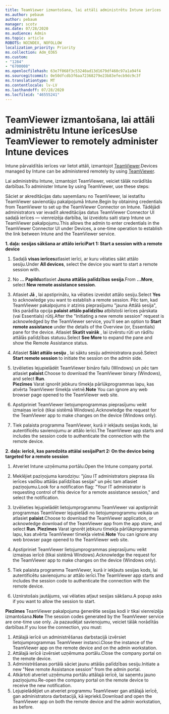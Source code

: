 ```yaml
---
title: TeamViewer izmantošana, lai attāli administrētu Intune ierīces
ms.author: pebaum
author: pebaum
manager: scotv
ms.date: 07/28/2020
ms.audience: Admin
ms.topic: article
ROBOTS: NOINDEX, NOFOLLOW
localization_priority: Priority
ms.collection: Adm_O365
ms.custom:
- "1284"
- "6700008"
ms.openlocfilehash: 63e7f068f3c53240ad13d1679df460c97a1a94f4
ms.sourcegitcommit: 0e50dfcdb3f6aa72368279e23b83efecb9dc9c3f
ms.translationtype: MT
ms.contentlocale: lv-LV
ms.lasthandoff: 07/28/2020
ms.locfileid: "46555241"
---
```

# <a name="use-teamviewer-to-remotely-administer-intune-devices"></a><span data-ttu-id="cee34-102">TeamViewer izmantošana, lai attāli administrētu Intune ierīces</span><span class="sxs-lookup"><span data-stu-id="cee34-102">Use TeamViewer to remotely administer Intune devices</span></span>

<span data-ttu-id="cee34-103">Intune pārvaldītās ierīces var lietot attāli, izmantojot [TeamViewer](https://www.teamviewer.com/).</span><span class="sxs-lookup"><span data-stu-id="cee34-103">Devices managed by Intune can be administered remotely by using [TeamViewer](https://www.teamviewer.com/).</span></span>

<span data-ttu-id="cee34-104">Lai administrētu Intune, izmantojot TeamViewer, veiciet tālāk norādītās darbības.</span><span class="sxs-lookup"><span data-stu-id="cee34-104">To administer Intune by using TeamViewer, use these steps:</span></span> 

<span data-ttu-id="cee34-105">Sāciet ar akreditācijas datu saņemšanu no TeamViewer, lai iestatītu TeamViewer savienotāju pakalpojumā Intune.</span><span class="sxs-lookup"><span data-stu-id="cee34-105">Begin by obtaining credentials from TeamViewer to set up the TeamViewer Connector on Intune.</span></span> <span data-ttu-id="cee34-106">Tādējādi administrators var ievadīt akreditācijas datus TeamViewer Connector UI sadaļā ierīces — vienreizēja darbība, lai izveidotu saiti starp Intune un TeamViewer pakalpojumu.</span><span class="sxs-lookup"><span data-stu-id="cee34-106">This allows the admin to enter credentials in the TeamViewer Connector UI under Devices, a one-time operation to establish the link between Intune and the TeamViewer service.</span></span>

<span data-ttu-id="cee34-107">**1. daļa: sesijas sākšana ar attālo ierīci**</span><span class="sxs-lookup"><span data-stu-id="cee34-107">**Part 1: Start a session with a remote device**</span></span>

1. <span data-ttu-id="cee34-108">Sadaļā **visas ierīces**atlasiet ierīci, ar kuru vēlaties sākt attālo sesiju.</span><span class="sxs-lookup"><span data-stu-id="cee34-108">Under **All devices**, select the device you want to start a remote session with.</span></span>
2. <span data-ttu-id="cee34-109">No **... Papildu**atlasiet **Jauna attālās palīdzības sesija**.</span><span class="sxs-lookup"><span data-stu-id="cee34-109">From  **…More**, select **New remote assistance session**.</span></span>
3. <span data-ttu-id="cee34-110">Atlasiet **Jā** , lai apstiprinātu, ka vēlaties izveidot attālo sesiju.</span><span class="sxs-lookup"><span data-stu-id="cee34-110">Select **Yes** to acknowledge you want to establish a remote session.</span></span>
    <span data-ttu-id="cee34-111">Pēc tam, kad TeamViewer pakalpojums ir atzinis pieprasījumu "jauna Attālā sesija", tiks parādīta opcija **palaist attālo palīdzību** atbilstoši ierīces pārskata (vai Essentials) rūtij.</span><span class="sxs-lookup"><span data-stu-id="cee34-111">After the "Initiating a new remote session" request is acknowledged by the TeamViewer service, you'll see an option to **Start remote assistance** under the details of the Overview (or, Essentials) pane for the device.</span></span> <span data-ttu-id="cee34-112">Atlasiet **Skatīt vairāk** , lai izvērstu rūti un rādītu attālās palīdzības statusu.</span><span class="sxs-lookup"><span data-stu-id="cee34-112">Select **See More** to expand the pane and show the Remote Assistance status.</span></span>
4. <span data-ttu-id="cee34-113">Atlasiet **Sākt attālo sesiju** , lai sāktu sesiju administratora pusē.</span><span class="sxs-lookup"><span data-stu-id="cee34-113">Select **Start remote session** to initiate the session on the admin side.</span></span>
5. <span data-ttu-id="cee34-114">Izvēlieties lejupielādēt TeamViewer bināro failu (Windows) un pēc tam atlasiet **palaist**.</span><span class="sxs-lookup"><span data-stu-id="cee34-114">Choose to download the TeamViewer binary (Windows), and select **Run**.</span></span><br/>
    <span data-ttu-id="cee34-115">**Piezīmes** Varat ignorēt jebkuru tīmekļa pārlūkprogrammas lapu, kas atvērta TeamViewer tīmekļa vietnē.</span><span class="sxs-lookup"><span data-stu-id="cee34-115">**Note** You can ignore any web browser page opened to the TeamViewer web site.</span></span>

6. <span data-ttu-id="cee34-116">Apstipriniet TeamViewer lietojumprogrammas pieprasījumu veikt izmaiņas ierīcē (tikai sistēmā Windows).</span><span class="sxs-lookup"><span data-stu-id="cee34-116">Acknowledge the request for the TeamViewer app to make changes on the device (Windows only).</span></span>
7. <span data-ttu-id="cee34-117">Tiek palaista programma TeamViewer, kurā ir iekļauts sesijas kods, lai autentificētu savienojumu ar attālo ierīci.</span><span class="sxs-lookup"><span data-stu-id="cee34-117">The TeamViewer app starts and includes the session code to authenticate the connection with the remote device.</span></span>

<span data-ttu-id="cee34-118">**2. daļa: ierīcē, kas paredzēta attālai sesijai**</span><span class="sxs-lookup"><span data-stu-id="cee34-118">**Part 2: On the device being targeted for a remote session**</span></span>

1. <span data-ttu-id="cee34-119">Atveriet Intune uzņēmuma portālu.</span><span class="sxs-lookup"><span data-stu-id="cee34-119">Open the Intune company portal.</span></span>
2. <span data-ttu-id="cee34-120">Meklējiet paziņojuma karodziņu: "jūsu IT administrators pieprasa šīs ierīces vadību attālās palīdzības sesijai" un pēc tam atlasiet paziņojumu.</span><span class="sxs-lookup"><span data-stu-id="cee34-120">Look for a notification flag: "Your IT administrator is requesting control of this device for a remote assistance session," and select the notification.</span></span>
3. <span data-ttu-id="cee34-121">Izvēlieties lejupielādēt lietojumprogrammu TeamViewer vai apstiprināt programmas TeamViewer lejupielādi no lietojumprogrammu veikala un atlasiet **palaist**.</span><span class="sxs-lookup"><span data-stu-id="cee34-121">Choose to download the TeamViewer application, or acknowledge download of the TeamViewer app from the app store, and select **Run**.</span></span>
    <span data-ttu-id="cee34-122">**Piezīmes** Varat ignorēt jebkuru tīmekļa pārlūkprogrammas lapu, kas atvērta TeamViewer tīmekļa vietnē.</span><span class="sxs-lookup"><span data-stu-id="cee34-122">**Note** You can ignore any web browser page opened to the TeamViewer web site.</span></span>

4. <span data-ttu-id="cee34-123">Apstipriniet TeamViewer lietojumprogrammas pieprasījumu veikt izmaiņas ierīcē (tikai sistēmā Windows).</span><span class="sxs-lookup"><span data-stu-id="cee34-123">Acknowledge the request for the TeamViewer app to make changes on the device (Windows only).</span></span>
5. <span data-ttu-id="cee34-124">Tiek palaista programma TeamViewer, kurā ir iekļauts sesijas kods, lai autentificētu savienojumu ar attālo ierīci.</span><span class="sxs-lookup"><span data-stu-id="cee34-124">The TeamViewer app starts and includes the session code to authenticate the connection with the remote device.</span></span>
6. <span data-ttu-id="cee34-125">Uznirstošais jautājums, vai vēlaties atļaut sesijas sākšanu.</span><span class="sxs-lookup"><span data-stu-id="cee34-125">A popup asks if you want to allow the session to start.</span></span>

<span data-ttu-id="cee34-126">**Piezīmes** TeamViewer pakalpojuma ģenerētie sesijas kodi ir tikai vienreizēja izmantošana.</span><span class="sxs-lookup"><span data-stu-id="cee34-126">**Note** The session codes generated by the TeamViewer service are one-time use only.</span></span> <span data-ttu-id="cee34-127">Ja pazaudējat savienojumu, veiciet tālāk norādītās darbības.</span><span class="sxs-lookup"><span data-stu-id="cee34-127">If you lose the connection, you must:</span></span>

1. <span data-ttu-id="cee34-128">Attālajā ierīcē un administrēšanas darbstacijā izvērsiet lietojumprogrammas TeamViewer instanci.</span><span class="sxs-lookup"><span data-stu-id="cee34-128">Close the instance of the TeamViewer app on the remote device and on the admin workstation.</span></span>
2. <span data-ttu-id="cee34-129">Attālajā ierīcē izvērsiet uzņēmuma portālu.</span><span class="sxs-lookup"><span data-stu-id="cee34-129">Close the company portal on the remote device.</span></span>
3. <span data-ttu-id="cee34-130">Administrēšanas portālā sāciet jaunu attālās palīdzības sesiju.</span><span class="sxs-lookup"><span data-stu-id="cee34-130">Initiate a new "New remote Assistance session" from the admin portal.</span></span>
4. <span data-ttu-id="cee34-131">Atkārtoti atveriet uzņēmuma portālu attālajā ierīcē, lai saņemtu jauno paziņojumu.</span><span class="sxs-lookup"><span data-stu-id="cee34-131">Re-open the company portal on the remote device to receive the new notification.</span></span>
5. <span data-ttu-id="cee34-132">Lejupielādējiet un atveriet programmu TeamViewer gan attālajā ierīcē, gan administratora darbstacijā, kā iepriekš.</span><span class="sxs-lookup"><span data-stu-id="cee34-132">Download and open the TeamViewer app on both the remote device and the admin workstation, as before.</span></span>